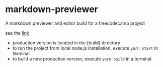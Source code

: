 # markdown-previewer
A markdown previewer and editor build for a freecodecamp project

see the [link]

[link]: https://learn.freecodecamp.org/front-end-libraries/front-end-libraries-projects/build-a-markdown-previewer

- production version is located in the [build] directory
- to run the project from local node.js installation, execute `yarn start` in terminal
- to build a new production version, execute `yarn build` in a terminal

[buil]: https://github.com/ilixandr/markdown-previewer/tree/master/build
